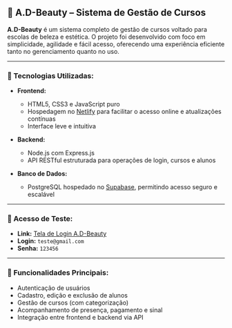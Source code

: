 ## 💄 A.D-Beauty – Sistema de Gestão de Cursos

**A.D-Beauty** é um sistema completo de gestão de cursos voltado para escolas de beleza e estética. O projeto foi desenvolvido com foco em simplicidade, agilidade e fácil acesso, oferecendo uma experiência eficiente tanto no gerenciamento quanto no uso.

---

### 🔧 Tecnologias Utilizadas:

- **Frontend:**
  - HTML5, CSS3 e JavaScript puro
  - Hospedagem no [Netlify](https://www.netlify.com/) para facilitar o acesso online e atualizações contínuas  
  - Interface leve e intuitiva

- **Backend:**
  - Node.js com Express.js
  - API RESTful estruturada para operações de login, cursos e alunos

- **Banco de Dados:**
  - PostgreSQL hospedado no [Supabase](https://supabase.com/), permitindo acesso seguro e escalável

---

### 🔐 Acesso de Teste:
- **Link:** [Tela de Login A.D-Beauty](https://ad-beauty.netlify.app/login/login.html)  
- **Login:** `teste@gmail.com`  
- **Senha:** `123456`

---

### 📌 Funcionalidades Principais:
- Autenticação de usuários
- Cadastro, edição e exclusão de alunos
- Gestão de cursos (com categorização)
- Acompanhamento de presença, pagamento e sinal
- Integração entre frontend e backend via API
